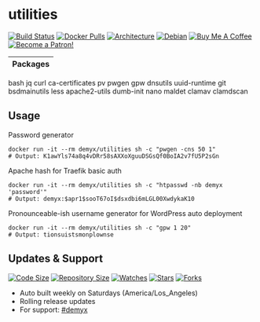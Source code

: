 # utilities
[![Build Status](https://img.shields.io/travis/demyxco/utilities?style=flat)](https://travis-ci.org/demyxco/utilities)
[![Docker Pulls](https://img.shields.io/docker/pulls/demyx/utilities?style=flat&color=blue)](https://hub.docker.com/r/demyx/utilities)
[![Architecture](https://img.shields.io/badge/linux-amd64-important?style=flat&color=blue)](https://hub.docker.com/r/demyx/utilities)
[![Debian](https://img.shields.io/badge/debian-10.7-informational?style=flat&color=blue)](https://hub.docker.com/r/demyx/utilities)
[![Buy Me A Coffee](https://img.shields.io/badge/buy_me_coffee-$5-informational?style=flat&color=blue)](https://www.buymeacoffee.com/VXqkQK5tb)
[![Become a Patron!](https://img.shields.io/badge/become%20a%20patron-$5-informational?style=flat&color=blue)](https://www.patreon.com/bePatron?u=23406156)

Packages |
------------- |
bash
jq
curl
ca-certificates
pv
pwgen
gpw
dnsutils
uuid-runtime
git
bsdmainutils
less
apache2-utils
dumb-init
nano
maldet
clamav
clamdscan

## Usage
Password generator
```
docker run -it --rm demyx/utilities sh -c "pwgen -cns 50 1"
# Output: K1awYls74a8q4vDRr58sAXXoXguuDSGsQf0BoIA2v7fU5P2sGn
```
Apache hash for Traefik basic auth
```
docker run -it --rm demyx/utilities sh -c "htpasswd -nb demyx 'password'"
# Output: demyx:$apr1$sooT67oI$dsxdbi6mLGL00XwdykaK10
```
Pronounceable-ish username generator for WordPress auto deployment
```
docker run -it --rm demyx/utilities sh -c "gpw 1 20"
# Output: tionsuistsmonplownse
```

## Updates & Support
[![Code Size](https://img.shields.io/github/languages/code-size/demyxco/utilities?style=flat&color=blue)](https://github.com/demyxco/utilities)
[![Repository Size](https://img.shields.io/github/repo-size/demyxco/utilities?style=flat&color=blue)](https://github.com/demyxco/utilities)
[![Watches](https://img.shields.io/github/watchers/demyxco/utilities?style=flat&color=blue)](https://github.com/demyxco/utilities)
[![Stars](https://img.shields.io/github/stars/demyxco/utilities?style=flat&color=blue)](https://github.com/demyxco/utilities)
[![Forks](https://img.shields.io/github/forks/demyxco/utilities?style=flat&color=blue)](https://github.com/demyxco/utilities)

* Auto built weekly on Saturdays (America/Los_Angeles)
* Rolling release updates
* For support: [#demyx](https://webchat.freenode.net/?channel=#demyx)
